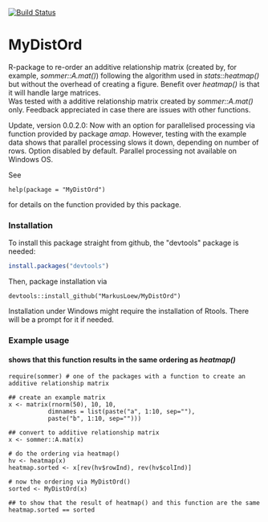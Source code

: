 [![Build Status](https://travis-ci.org/MarkusLoew/MyDistOrd.svg?branch=master)](https://travis-ci.org/MarkusLoew/MyDistOrd)



MyDistOrd
==============

R-package to re-order an additive relationship matrix (created by, for example, *sommer::A.mat()*) following the algorithm used in *stats::heatmap()* but without the overhead of creating a figure. Benefit over *heatmap()* is that it will handle large matrices.  
Was tested with a additive relationship matrix created by *sommer::A.mat()* only. Feedback appreciated in case there are issues with other functions.  

Update, version 0.0.2.0: Now with an option for parallelised processing via function provided by package *amap*. However, testing with the example data shows that parallel processing slows it down, depending on number of rows. Option disabled by default. Parallel processing not available on Windows OS.

See 

	help(package = "MyDistOrd") 

for details on the function provided by this package.

### Installation

To install this package straight from github, the "devtools" package is needed:

```r
install.packages("devtools")
```

Then, package installation via

```{r}
devtools::install_github("MarkusLoew/MyDistOrd")
```

Installation under Windows might require the installation of Rtools. There will be a prompt for it if needed.

### Example usage  
#### shows that this function results in the same ordering as *heatmap()*  

```{r}
require(sommer) # one of the packages with a function to create an additive relationship matrix

## create an example matrix
x <- matrix(rnorm(50), 10, 10, 
           dimnames = list(paste("a", 1:10, sep=""), 
           paste("b", 1:10, sep=""))) 

## convert to additive relationship matrix
x <- sommer::A.mat(x)

# do the ordering via heatmap()
hv <- heatmap(x)
heatmap.sorted <- x[rev(hv$rowInd), rev(hv$colInd)]

# now the ordering via MyDistOrd()
sorted <- MyDistOrd(x)

## to show that the result of heatmap() and this function are the same
heatmap.sorted == sorted
```
